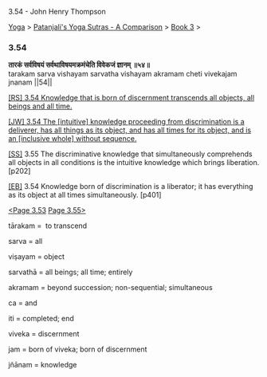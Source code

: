 3.54 - John Henry Thompson 

[Yoga](../../../yoga.md)‎ > ‎[Patanjali's Yoga Sutras - A Comparison](../../patanjani.md)‎ > ‎[Book 3](../book-3.md)‎ > ‎

### 3.54

**तारकं सर्वविषयं सर्वथाविषयमक्रमंचेति विवेकजं ज्ञानम् ॥५४॥**  
tarakam sarva vishayam sarvatha vishayam akramam cheti vivekajam jnanam ||54||  
  

[\[RS\] 3.54 Knowledge that is born of discernment transcends all objects, all beings and all time.](http://www.ashtangayoga.info/source-texts/yoga-sutra-patanjali/chapter-3/item/tarakam-sarva-vishayam-sarvatha-vishayam-akramam/)  

[\[JW\] 3.54 The \[intuitive\] knowledge proceeding from discrimination is a deliverer, has all things as its object, and has all times for its object, and is an \[inclusive whole\] without sequence.](http://books.google.com/books?id=YzFImjtOxUwC&pg=PA294&ci=172%2C429%2C742%2C108&source=bookclip)  
  
[\[SS\]](http://www.amazon.com/Yoga-Sutras-Patanjali-Commentary-Satchidananda/dp/0932040381) 3.55 The discriminative knowledge that simultaneously comprehends all objects in all conditions is the intuitive knowledge which brings liberation. \[p202\]  
  
[\[EB\]](http://www.amazon.com/Yoga-Sutras-Patanjali-Translation-Commentary/dp/0865477361/ref=sr_1_1?ie=UTF8&s=books&qid=1250508322&sr=1-1) 3.54 Knowledge born of discrimination is a liberator; it has everything as its object at all times simultaneously. \[p401\]  
  
  
[<Page 3.53](353.md)  [Page 3.55>](355.md)  

tārakam =  to transcend  
  
sarva = all  
  
viṣayam = object  
  
sarvathā = all beings; all time; entirely  
  
akramam = beyond succession; non-sequential; simultaneous  
  
ca = and  
  
iti = completed; end  
  
viveka = discernment  
  
jam = born of viveka; born of discernment  
  
jñānam = knowledge

